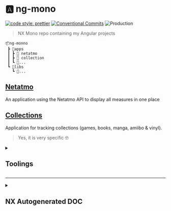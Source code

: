 # 🅰️ ng-mono

[![code style: prettier](https://img.shields.io/badge/code_style-prettier-ff69b4.svg?style=flat-square)](https://github.com/prettier/prettier)
[![Conventional Commits](https://img.shields.io/badge/Conventional%20Commits-1.0.0-yellow.svg)](https://conventionalcommits.org)
![Production](https://github.com/kekel87/ng-mono/actions/workflows/deploy-production.yaml/badge.svg)

> NX Mono repo containing my Angular projects

```
📦ng-monno
 ┣ 📂apps
 ┃ ┣ 📂 netatmo
 ┃ ┣ 📂 collection
 ┃ ┗ 📂...
 ┗ 📂libs
   ┗ 📂...
```

## [Netatmo](/apps/netatmo/README.md)

An application using the Netatmo API to display all measures in one place

## [Collections](/apps/collections/README.md)

Application for tracking collections (games, books, manga, amiibo & vinyl).

> Yes, it is very specific 🤓

<details>
  <summary>
    <h2>Toolings</h2>
  </summary>

**Base NX Commands**

```bash
nx [CMD] # Global install  npm install -g nx
npx nx [CMD]
npm run nx [CMD]
npm run ng [CMD]
```

**Runnning**

```bash
nx serve # netatmo default
nx serve [app-name]
```

**Code formating**

```bash
# nx config format
nx format

# apps format
nx lint [app-lib-name]
nx affected:lint --fix
nx run-many --target=lint --fix
```

**Code linting**

```bash
# nx config check
nx format:check

# apps lint
nx lint [app-lib-name]
nx affected:lint
nx run-many --target=lint
```

**Unit testing**

```bash
nx test [app-lib-name]
nx affected:test
nx run-many --target=test
```

**End to end testing**

```bash
nx e2e [app-name-e2e]

nx affected:e2e
nx run-many --target=e2e
```

**NX command**

```bash
nx graph
nx affected:graph 😍
nx print-affected --type=app --select=projects
nx workspace-lint
```

**Generators/Schematics**

```
nx list
nx g @nx/angular:component [name] --standalone
```

</details>

---

<details>
  <summary>
    <h2>NX Autogenerated DOC</h2>
  </summary>

<a alt="Nx logo" href="https://nx.dev" target="_blank" rel="noreferrer"><img src="https://raw.githubusercontent.com/nrwl/nx/master/images/nx-logo.png" width="45"></a>

✨ **This workspace has been generated by [Nx, a Smart, fast and extensible build system.](https://nx.dev)** ✨

## Development server

Run `nx serve netatmo` for a dev server. Navigate to http://localhost:4200/. The app will automatically reload if you change any of the source files.

## Understand this workspace

Run `nx graph` to see a diagram of the dependencies of the projects.

## Remote caching

Run `npx nx connect-to-nx-cloud` to enable [remote caching](https://nx.app) and make CI faster.

## Further help

Visit the [Nx Documentation](https://nx.dev) to learn more.

</details>
